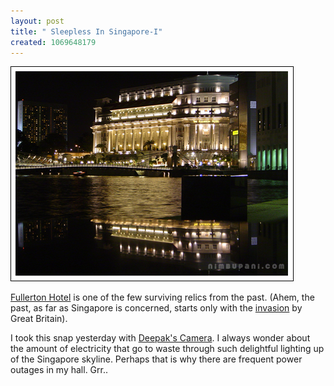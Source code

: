 ```yaml
--- 
layout: post
title: " Sleepless In Singapore-I"
created: 1069648179
---
```

<img alt ="The Fullerton Hotel" src="/files/fullerton_blog.png">

<a href="http://www.fullertonhotel.com/">Fullerton Hotel</a> is one of the few surviving relics from the past. (Ahem, the past, as far as Singapore is concerned, starts only with the <a href="http://user.itl.net/~glen/BritishinSingapore&Malaya.html">invasion</a> by Great Britain).

I took this snap yesterday with <a href="http://vyom.org/cat_musings/burning_cash.php">Deepak's Camera</a>. I always wonder about the amount of electricity that go to waste through such delightful lighting up of the Singapore skyline. Perhaps that is why there are frequent power outages in my hall. Grr..
